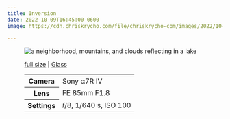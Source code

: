 ```yaml
---
title: Inversion
date: 2022-10-09T16:45:00-0600
image: https://cdn.chriskrycho.com/file/chriskrycho-com/images/2022/10-08%20Autumn%20on%20the%20Front%20Range%20(Thumb).jpg

---
```


<figure>
<img src="https://f001.backblazeb2.com/file/chriskrycho-com/images/2022/10-08%20Autumn%20on%20the%20Front%20Range%20(Thumb).jpg" alt="a neighborhood, mountains, and clouds reflecting in a lake " />
<figcaption>
<p><a href="https://cdn.chriskrycho.com/file/chriskrycho-com/images/2022/10-08%20Autumn%20on%20the%20Front%20Range.jpg">full size</a> | <a href='https://glass.photo/chriskrycho/20fi1E2KG4sYraQnIUgUt9'>Glass</a></p>

<table>
<tr><th scope="row">Camera</th><td>Sony α7R IV</td></tr>
<tr><th scope="row">Lens</th><td>FE 85mm F1.8</td></tr>
<tr><th scope="row">Settings</th><td>𝑓/8, 1/640 s, <span class="smcp">ISO</span> 100</td></tr>
</table>
</figcaption>
</figure>